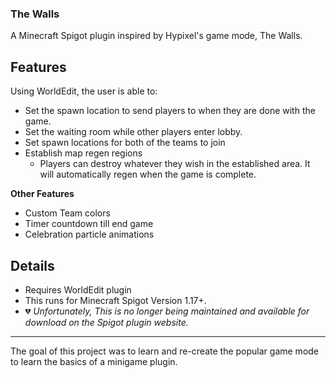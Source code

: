 ### The Walls
A Minecraft Spigot plugin inspired by Hypixel's game mode, The Walls.

## Features
Using WorldEdit, the user is able to:
- Set the spawn location to send players to when they are done with the game.
- Set the waiting room while other players enter lobby.
- Set spawn locations for both of the teams to join
- Establish map regen regions
  - Players can destroy whatever they wish in the established area. It will automatically regen when the game is complete.

**Other Features**
- Custom Team colors
- Timer countdown till end game
- Celebration particle animations

## Details
- Requires WorldEdit plugin
- This runs for Minecraft Spigot Version 1.17+.
- :broken_heart: *Unfortunately, This is no longer being maintained and available for download on the Spigot plugin website.*


---
The goal of this project was to learn and re-create the popular game mode to learn the basics of a minigame plugin.
